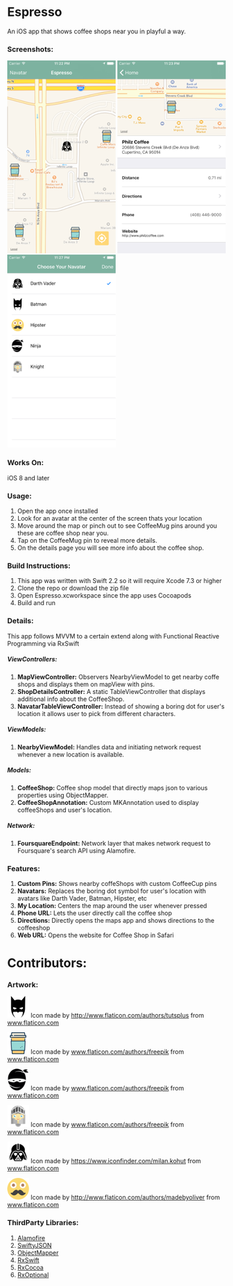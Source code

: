 # Espresso
An iOS app that shows coffee shops near you in playful a way.

### Screenshots:
<img src="Screenshots/Home.png?" alt="alt text" width="250" height="444.66">
<img src="Screenshots/Details.png?" alt="alt text" width="250" height="444.66">
<img src="Screenshots/ChooseNavatar.png?" alt="alt text" width="250" height="444.66">



### Works On:
iOS 8 and later

### Usage:
1. Open the app once installed
2. Look for an avatar at the center of the screen thats your location
3. Move around the map or pinch out to see CoffeeMug pins around you these are coffee shop near you.
4. Tap on the CoffeeMug pin to reveal more details.
5. On the details page you will see more info about the coffee shop.



### Build Instructions:
1.  This app was written with Swift 2.2 so it will require Xcode 7.3 or higher
2.  Clone the repo or download the zip file
3.  Open Espresso.xcworkspace since the app uses Cocoapods
4.  Build and run

### Details:
This app follows MVVM to a certain extend along with Functional Reactive Programming via RxSwift

##### ViewControllers:
1. **MapViewController:**  Observers NearbyViewModel to get nearby coffe shops and displays them on mapView with pins.
2. **ShopDetailsController:**  A static TableViewController that displays additional info about the CoffeeShop.
3. **NavatarTableViewController:**  Instead of showing a boring dot for user's location it allows user to pick from different characters.

##### ViewModels:
1. **NearbyViewModel:**  Handles data and initiating network request whenever a new location is available.

##### Models:
1. **CoffeeShop:**  Coffee shop model that directly maps json to various properties using ObjectMapper.
2. **CoffeeShopAnnotation:**  Custom MKAnnotation used to display coffeeShops and user's location.

##### Network:
1. **FoursquareEndpoint:**  Network layer that makes network request to Foursquare's search API using Alamofire.

### Features:
1. **Custom Pins:** Shows nearby coffeShops with custom CoffeeCup pins 
2. **Navatars:** Replaces the boring dot symbol for user's location with avatars like Darth Vader, Batman, Hipster, etc
3. **My Location:** Centers the map around the user whenever pressed 
4. **Phone URL:**  Lets the user directly call the coffee shop
5. **Directions:**  Directly opens the maps app and shows directions to the coffeeshop
6. **Web URL:**  Opens the website for Coffee Shop in Safari

# Contributors:

### Artwork:
<img src="Espresso/Espresso/Assets.xcassets/batman.imageset/batman.png?" alt="alt text" width="50" height="50"> Icon made by http://www.flaticon.com/authors/tutsplus from www.flaticon.com

<img src="Espresso/Espresso/Assets.xcassets/coffeePin.imageset/coffee (2).png?" alt="alt text" width="50" height="50"> Icon made by www.flaticon.com/authors/freepik from www.flaticon.com

<img src="Espresso/Espresso/Assets.xcassets/ninja.imageset/ninja-portrait.png" alt="alt text" width="50" height="50"> Icon made by www.flaticon.com/authors/freepik from www.flaticon.com

<img src="Espresso/Espresso/Assets.xcassets/knight.imageset/knight.png?" alt="alt text" width="50" height="50"> Icon made by www.flaticon.com/authors/freepik from www.flaticon.com

<img src="Espresso/Espresso/Assets.xcassets/darthVader.imageset/dVader.png?" alt="alt text" width="50" height="50"> Icon made by https://www.iconfinder.com/milan.kohut from www.flaticon.com

<img src="Espresso/Espresso/Assets.xcassets/hipster.imageset/hipster.png?" alt="alt text" width="50" height="50"> Icon made by http://www.flaticon.com/authors/madebyoliver from www.flaticon.com

### ThirdParty Libraries:
1. [Alamofire](https://github.com/Alamofire/Alamofire)
2. [SwiftyJSON](https://github.com/SwiftyJSON/SwiftyJSON)
3. [ObjectMapper](https://github.com/Hearst-DD/ObjectMapper)
4. [RxSwift](https://github.com/ReactiveX/RxSwift)
5. [RxCocoa](https://github.com/ReactiveX/RxSwift)
6. [RxOptional](https://github.com/RxSwiftCommunity/RxOptional)

